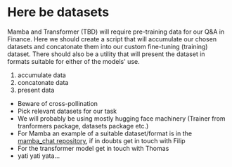 # Here be datasets

Mamba and Transformer (TBD) will require pre-training data for our Q&A in Finance. Here we should create a script that will accumulate our chosen datasets and concatonate them into our custom fine-tuning (training) dataset. There should also be a utility that will present the dataset in formats suitable for either of the models' use.


1. accumulate data
2. concatonate data
3. present data

- Beware of cross-pollination
- Pick relevant datasets for our task
- We will probably be using mostly hugging face machinery (Trainer from tranformers package, datasets package etc.)
- For Mamba an example of a suitable dataset/format is in the [mamba\_chat repository](https://github.com/havenhq/mamba-chat), if in doubts get in touch with Filip
- For the transformer model get in touch with Thomas
- yati yati yata...

